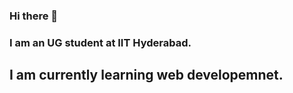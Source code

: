 ### Hi there 👋
### I am an UG student at IIT Hyderabad.
## I am currently learning web developemnet.
